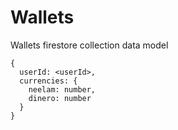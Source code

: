 # Wallets
Wallets firestore collection data model

```
{
  userId: <userId>,
  currencies: {
    neelam: number,
    dinero: number
  }
}